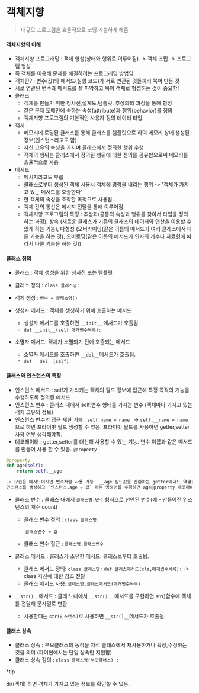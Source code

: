 # 객체지향

> 대규모 프로그램을 효율적으로 코딩 가능하게 해줌



#### 객체지향의 이해

- 객체지향 프로그래밍 : 객체 형성(상태와 행위로 이루어짐) -> 객체 조립 -> 프로그램 형성
- 즉 객체를 이용해 문제를 해결하려는 프로그래밍 방법임.
- 객체란? : 변수(값)와 메서드(실행 코드)가 서로 연관된 것들끼리 묶어 만든 것
- 서로 연관된 변수와 메서드를 잘 파악하고 묶어 객체로 형성하는 것이 중요함!
- 클래스
  - 객체를 만들기 위한 청사진,설계도,템플릿. 추상화의 과정을 통해 형성
  - 같은 문제 도메인에 속하는 속성(attribute)과 행위(behavior)를 정의
  - 객체지향 프로그램의 기본적인 사용자 정의 데이터 타입.
- 객체
  - 메모리에 로딩된 클래스를 통해 클래스를 템플릿으로 하여 메모리 상에 생성된 정보(인스턴스라고도 함)
  - 자신 고유의 속성을 가지며 클래스에서 정의한 행위 수행
  - 객체의 행위는 클래스에서 정의된 행위에 대한 정의를 공유함으로써 메모리를 효율적으로 사용
- 메서드
  - 메시지라고도 부름
  - 클래스로부터 생성된 객체 사용시 객체에 명령을 내리는 행위 -> '객체가 가지고 있는 메서드를 호출한다'
  - 한 객체의 속성을 조작할 목적으로 사용됨.
  - 객체 간의 통신은 메시지 전달을 통해 이루어짐.
  - 객체지향 프로그램의 특징 : 추상화(공통의 속성과 행위를 찾아서 타입을 정의하는 과정), 상속 (새로운 클래스가 기존의 클래스의 데이터와 연산을 이용할 수 있게 하는 기능), 다형성 (오버라이딩(같은 이름의 메서드가 여러 클래스에서 다른 기능을 하는 것), 오버로딩(같은 이름의 메서드가 인자의 개수나 자료형에 따라서 다른 기능을 하는 것)) 



#### 클래스 정의

- 클래스 : 객체 생성을 위한 청사진 또는 템플릿
- 클래스 정의 : `class 클래스명:`
- 객체 생성 : `변수 = 클래스명()` 

- 생성자 메서드 : 객체를 생성하기 위해 호출하는 메서드  

  - 생성자 메서드를 호출하면 `__init__` 메서드가 호출됨.
  - `def __init__(self,매개변수목록):`

- 소멸자 메서드: 객체가 소멸되기 전에 호출되는 메서드

  - 소멸자 메서드를 호출하면 `__del__`메서드가 호출됨.
  - `def __del__(self):`

  

#### 클래스와 인스턴스의 특징

- 인스턴스 메서드 : self가 가리키는 객체의 필드 정보에 접근해 특정 목적의 기능을 수행하도록 정의된 메서드
- 인스턴스 변수 : 클래스 내에서 self.변수 형태를 가지는 변수 (객체마다 가지고 있는 객체 고유의 정보)
- 인스턴스 변수의 접근 제한 기능 : `self.name = name ` -> `self.__name = name` 으로 하면 프라이빗 필드 생성할 수 있음. 프라이빗 필드를 사용하면 getter,setter 사용 여부 생각해야함.
- 데코레이터 : getter,setter를 대신해 사용할 수 있는 기능.  변수 이름과 같은 메서드를 만들어 사용 할 수 있음. `@property`

```python
@property
def age(self):
	return self.__age

-> 모습은 메서드이지만 변수처럼 사용 가능. __age 필드값을 반환하는 getter메서드 역할을 함.
인스턴스를 생성하고 `인스턴스.age = 값` 라는 명령어를 수행하면 age@property 데코레이터를 이용해 변수처럼 값을 저장할 수 있다.
```

- 클래스 변수 : 클래스 내에서 `클래스명.변수` 형식으로 선언된 변수(예 - 만들어진 인스턴스의 개수 count)

  - 클래스 변수 정의 : `class 클래스명:`

    ​										`클래스변수 = 값`

  - 클래스 변수 접근 : `클래스명.클래스변수`

- 클래스 메서드 : 클래스가 소유한 메서드. 클래스로부터 호출됨.

  - 클래스 메서드 정의: `class 클래스명:`
    										`def 클래스메서드(cla,매개변수목록):` -> class 자신에 대한 참조 전달
  - 클래스 메서드 사용: `클래스명.클래스매서드(매개변수목록)`

- `__str()__`메서드 : 클래스 내에서 `__str()__` 메서드를 구현하면 str()함수에 객체를 전달해 문자열로 변환

  - 사용할때는 `str(인스턴스)`로 사용하면 `__str()__`메서드가 호출됨.



#### 클래스 상속

- 클래스 상속 : 부모클래스의 동작을 자식 클래스에서 재사용하거나 확장,수정하는 것을 의미 (파이썬에서는 단일 상속만 지원함)
- 클래스 상속 정의 : `class 클래스명(부모클래스) : `

  













*tip

dir(객체) 하면 객체가 가지고 있는 정보를 확인할 수 있음.